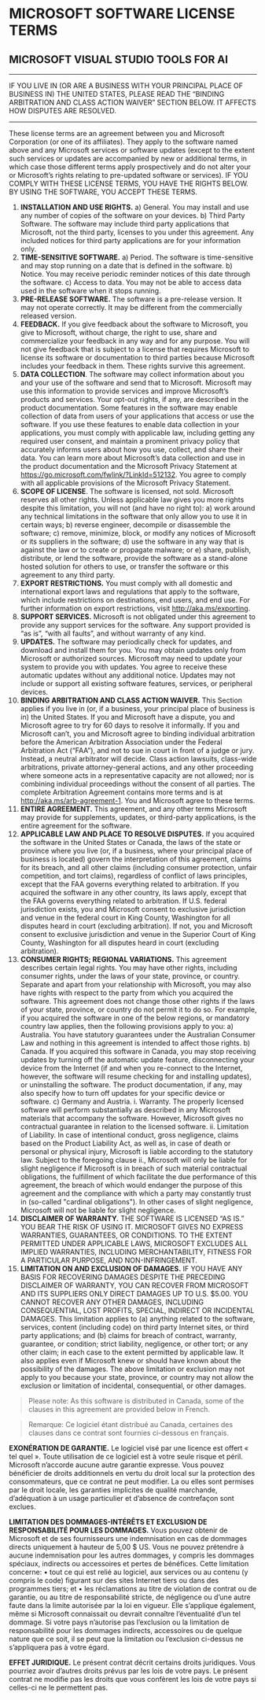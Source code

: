 # MICROSOFT SOFTWARE LICENSE TERMS #

## MICROSOFT VISUAL STUDIO TOOLS FOR AI ##
________________________________________
IF YOU LIVE IN (OR ARE A BUSINESS WITH YOUR PRINCIPAL PLACE OF BUSINESS IN) THE UNITED STATES, PLEASE READ THE “BINDING ARBITRATION AND CLASS ACTION WAIVER” SECTION BELOW. IT AFFECTS HOW DISPUTES ARE RESOLVED.
________________________________________
These license terms are an agreement between you and Microsoft Corporation (or one of its affiliates). They apply to the software named above and any Microsoft services or software updates (except to the extent such services or updates are accompanied by new or additional terms, in which case those different terms apply prospectively and do not alter your or Microsoft’s rights relating to pre-updated software or services). IF YOU COMPLY WITH THESE LICENSE TERMS, YOU HAVE THE RIGHTS BELOW. BY USING THE SOFTWARE, YOU ACCEPT THESE TERMS.
1.	**INSTALLATION AND USE RIGHTS.**
a)	General. You may install and use any number of copies of the software on your devices.
b)	Third Party Software. The software may include third party applications that Microsoft, not the third party, licenses to you under this agreement. Any included notices for third party applications are for your information only.
2.	**TIME-SENSITIVE SOFTWARE.**
a)	Period. The software is time-sensitive and may stop running on a date that is defined in the software.
b)	Notice. You may receive periodic reminder notices of this date through the software.
c)	Access to data. You may not be able to access data used in the software when it stops running.
3.	**PRE-RELEASE SOFTWARE.** The software is a pre-release version. It may not operate correctly. It may be different from the commercially released version.
4.	**FEEDBACK.** If you give feedback about the software to Microsoft, you give to Microsoft, without charge, the right to use, share and commercialize your feedback in any way and for any purpose. You will not give feedback that is subject to a license that requires Microsoft to license its software or documentation to third parties because Microsoft includes your feedback in them. These rights survive this agreement.
5.	**DATA COLLECTION**. The software may collect information about you and your use of the software and send that to Microsoft. Microsoft may use this information to provide services and improve Microsoft’s products and services. Your opt-out rights, if any, are described in the product documentation. Some features in the software may enable collection of data from users of your applications that access or use the software. If you use these features to enable data collection in your applications, you must comply with applicable law, including getting any required user consent, and maintain a prominent privacy policy that accurately informs users about how you use, collect, and share their data. You can learn more about Microsoft’s data collection and use in the product documentation and the Microsoft Privacy Statement at https://go.microsoft.com/fwlink/?LinkId=512132. You agree to comply with all applicable provisions of the Microsoft Privacy Statement.
6.	**SCOPE OF LICENSE**. The software is licensed, not sold. Microsoft reserves all other rights. Unless applicable law gives you more rights despite this limitation, you will not (and have no right to):
a)	work around any technical limitations in the software that only allow you to use it in certain ways;
b)	reverse engineer, decompile or disassemble the software;
c)	remove, minimize, block, or modify any notices of Microsoft or its suppliers in the software;
d)	use the software in any way that is against the law or to create or propagate malware; or
e)	share, publish, distribute, or lend the software, provide the software as a stand-alone hosted solution for others to use, or transfer the software or this agreement to any third party.
7.	**EXPORT RESTRICTIONS.** You must comply with all domestic and international export laws and regulations that apply to the software, which include restrictions on destinations, end users, and end use. For further information on export restrictions, visit http://aka.ms/exporting.
8.	**SUPPORT SERVICES.** Microsoft is not obligated under this agreement to provide any support services for the software. Any support provided is “as is”, “with all faults”, and without warranty of any kind.
9.	**UPDATES.** The software may periodically check for updates, and download and install them for you. You may obtain updates only from Microsoft or authorized sources. Microsoft may need to update your system to provide you with updates. You agree to receive these automatic updates without any additional notice. Updates may not include or support all existing software features, services, or peripheral devices.
10.	**BINDING ARBITRATION AND CLASS ACTION WAIVER.** This Section applies if you live in (or, if a business, your principal place of business is in) the United States.  If you and Microsoft have a dispute, you and Microsoft agree to try for 60 days to resolve it informally. If you and Microsoft can’t, you and Microsoft agree to binding individual arbitration before the American Arbitration Association under the Federal Arbitration Act (“FAA”), and not to sue in court in front of a judge or jury. Instead, a neutral arbitrator will decide. Class action lawsuits, class-wide arbitrations, private attorney-general actions, and any other proceeding where someone acts in a representative capacity are not allowed; nor is combining individual proceedings without the consent of all parties. The complete Arbitration Agreement contains more terms and is at http://aka.ms/arb-agreement-1. You and Microsoft agree to these terms.
11.	**ENTIRE AGREEMENT.** This agreement, and any other terms Microsoft may provide for supplements, updates, or third-party applications, is the entire agreement for the software.
12.	**APPLICABLE LAW AND PLACE TO RESOLVE DISPUTES.** If you acquired the software in the United States or Canada, the laws of the state or province where you live (or, if a business, where your principal place of business is located) govern the interpretation of this agreement, claims for its breach, and all other claims (including consumer protection, unfair competition, and tort claims), regardless of conflict of laws principles, except that the FAA governs everything related to arbitration. If you acquired the software in any other country, its laws apply, except that the FAA governs everything related to arbitration. If U.S. federal jurisdiction exists, you and Microsoft consent to exclusive jurisdiction and venue in the federal court in King County, Washington for all disputes heard in court (excluding arbitration). If not, you and Microsoft consent to exclusive jurisdiction and venue in the Superior Court of King County, Washington for all disputes heard in court (excluding arbitration).
13.	**CONSUMER RIGHTS; REGIONAL VARIATIONS.** This agreement describes certain legal rights. You may have other rights, including consumer rights, under the laws of your state, province, or country. Separate and apart from your relationship with Microsoft, you may also have rights with respect to the party from which you acquired the software. This agreement does not change those other rights if the laws of your state, province, or country do not permit it to do so. For example, if you acquired the software in one of the below regions, or mandatory country law applies, then the following provisions apply to you:
a)	Australia. You have statutory guarantees under the Australian Consumer Law and nothing in this agreement is intended to affect those rights.
b)	Canada. If you acquired this software in Canada, you may stop receiving updates by turning off the automatic update feature, disconnecting your device from the Internet (if and when you re-connect to the Internet, however, the software will resume checking for and installing updates), or uninstalling the software. The product documentation, if any, may also specify how to turn off updates for your specific device or software.
c)	Germany and Austria.
i.	Warranty. The properly licensed software will perform substantially as described in any Microsoft materials that accompany the software. However, Microsoft gives no contractual guarantee in relation to the licensed software.
ii.	Limitation of Liability. In case of intentional conduct, gross negligence, claims based on the Product Liability Act, as well as, in case of death or personal or physical injury, Microsoft is liable according to the statutory law.
Subject to the foregoing clause ii., Microsoft will only be liable for slight negligence if Microsoft is in breach of such material contractual obligations, the fulfillment of which facilitate the due performance of this agreement, the breach of which would endanger the purpose of this agreement and the compliance with which a party may constantly trust in (so-called "cardinal obligations"). In other cases of slight negligence, Microsoft will not be liable for slight negligence.
14.	**DISCLAIMER OF WARRANTY.** THE SOFTWARE IS LICENSED “AS IS.” YOU BEAR THE RISK OF USING IT. MICROSOFT GIVES NO EXPRESS WARRANTIES, GUARANTEES, OR CONDITIONS. TO THE EXTENT PERMITTED UNDER APPLICABLE LAWS, MICROSOFT EXCLUDES ALL IMPLIED WARRANTIES, INCLUDING MERCHANTABILITY, FITNESS FOR A PARTICULAR PURPOSE, AND NON-INFRINGEMENT.
15.	**LIMITATION ON AND EXCLUSION OF DAMAGES.** IF YOU HAVE ANY BASIS FOR RECOVERING DAMAGES DESPITE THE PRECEDING DISCLAIMER OF WARRANTY, YOU CAN RECOVER FROM MICROSOFT AND ITS SUPPLIERS ONLY DIRECT DAMAGES UP TO U.S. $5.00. YOU CANNOT RECOVER ANY OTHER DAMAGES, INCLUDING CONSEQUENTIAL, LOST PROFITS, SPECIAL, INDIRECT OR INCIDENTAL DAMAGES.
This limitation applies to (a) anything related to the software, services, content (including code) on third party Internet sites, or third party applications; and (b) claims for breach of contract, warranty, guarantee, or condition; strict liability, negligence, or other tort; or any other claim; in each case to the extent permitted by applicable law.
It also applies even if Microsoft knew or should have known about the possibility of the damages. The above limitation or exclusion may not apply to you because your state, province, or country may not allow the exclusion or limitation of incidental, consequential, or other damages.

> Please note: As this software is distributed in Canada, some of the clauses in this agreement are provided below in French.

> Remarque: Ce logiciel étant distribué au Canada, certaines des clauses dans ce contrat sont fournies ci-dessous en français.

**EXONÉRATION DE GARANTIE.** Le logiciel visé par une licence est offert « tel quel ». Toute utilisation de ce logiciel est à votre seule risque et péril. Microsoft n’accorde aucune autre garantie expresse. Vous pouvez bénéficier de droits additionnels en vertu du droit local sur la protection des consommateurs, que ce contrat ne peut modifier. La ou elles sont permises par le droit locale, les garanties implicites de qualité marchande, d’adéquation à un usage particulier et d’absence de contrefaçon sont exclues.

**LIMITATION DES DOMMAGES-INTÉRÊTS ET EXCLUSION DE RESPONSABILITÉ POUR LES DOMMAGES.** Vous pouvez obtenir de Microsoft et de ses fournisseurs une indemnisation en cas de dommages directs uniquement à hauteur de 5,00 $ US. Vous ne pouvez prétendre à aucune indemnisation pour les autres dommages, y compris les dommages spéciaux, indirects ou accessoires et pertes de bénéfices.
Cette limitation concerne:
•	tout ce qui est relié au logiciel, aux services ou au contenu (y compris le code) figurant sur des sites Internet tiers ou dans des programmes tiers; et
•	les réclamations au titre de violation de contrat ou de garantie, ou au titre de responsabilité stricte, de négligence ou d’une autre faute dans la limite autorisée par la loi en vigueur.
Elle s’applique également, même si Microsoft connaissait ou devrait connaître l’éventualité d’un tel dommage. Si votre pays n’autorise pas l’exclusion ou la limitation de responsabilité pour les dommages indirects, accessoires ou de quelque nature que ce soit, il se peut que la limitation ou l’exclusion ci-dessus ne s’appliquera pas à votre égard.

**EFFET JURIDIQUE.** Le présent contrat décrit certains droits juridiques. Vous pourriez avoir d’autres droits prévus par les lois de votre pays. Le présent contrat ne modifie pas les droits que vous confèrent les lois de votre pays si celles-ci ne le permettent pas.
